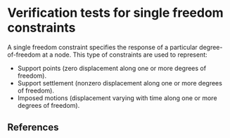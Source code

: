 # Verification tests for single freedom constraints

A single freedom constraint specifies the response of a particular degree-of-freedom at a node. This type of constraints are used to represent:

- Support points (zero displacement along one or more degrees of freedom).
- Support settlement (nonzero displacement along one or more degrees of freedom).
- Imposed motions (displacement varying with time along one or more degrees of freedom).

## References

